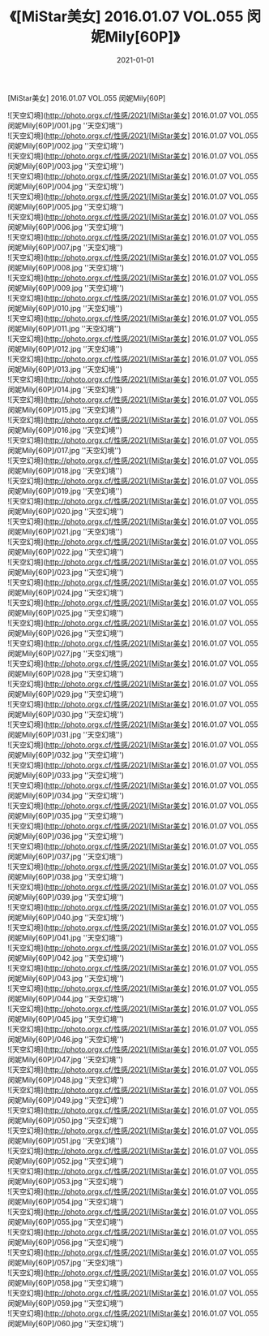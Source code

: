 ﻿---
layout: post
title:  《[MiStar美女] 2016.01.07 VOL.055 闵妮Mily[60P]》
date:   2021-01-01
img: http://photo.orgx.cf/性感/2021/[MiStar美女] 2016.01.07 VOL.055 闵妮Mily[60P]/000.jpg
categories: [美女, 性感, 泳衣]
---

[MiStar美女] 2016.01.07 VOL.055 闵妮Mily[60P]



![天空幻境](http://photo.orgx.cf/性感/2021/[MiStar美女] 2016.01.07 VOL.055 闵妮Mily[60P]/001.jpg ''天空幻境'') <br>
![天空幻境](http://photo.orgx.cf/性感/2021/[MiStar美女] 2016.01.07 VOL.055 闵妮Mily[60P]/002.jpg ''天空幻境'') <br>
![天空幻境](http://photo.orgx.cf/性感/2021/[MiStar美女] 2016.01.07 VOL.055 闵妮Mily[60P]/003.jpg ''天空幻境'') <br>
![天空幻境](http://photo.orgx.cf/性感/2021/[MiStar美女] 2016.01.07 VOL.055 闵妮Mily[60P]/004.jpg ''天空幻境'') <br>
![天空幻境](http://photo.orgx.cf/性感/2021/[MiStar美女] 2016.01.07 VOL.055 闵妮Mily[60P]/005.jpg ''天空幻境'') <br>
![天空幻境](http://photo.orgx.cf/性感/2021/[MiStar美女] 2016.01.07 VOL.055 闵妮Mily[60P]/006.jpg ''天空幻境'') <br>
![天空幻境](http://photo.orgx.cf/性感/2021/[MiStar美女] 2016.01.07 VOL.055 闵妮Mily[60P]/007.jpg ''天空幻境'') <br>
![天空幻境](http://photo.orgx.cf/性感/2021/[MiStar美女] 2016.01.07 VOL.055 闵妮Mily[60P]/008.jpg ''天空幻境'') <br>
![天空幻境](http://photo.orgx.cf/性感/2021/[MiStar美女] 2016.01.07 VOL.055 闵妮Mily[60P]/009.jpg ''天空幻境'') <br>
![天空幻境](http://photo.orgx.cf/性感/2021/[MiStar美女] 2016.01.07 VOL.055 闵妮Mily[60P]/010.jpg ''天空幻境'') <br>
![天空幻境](http://photo.orgx.cf/性感/2021/[MiStar美女] 2016.01.07 VOL.055 闵妮Mily[60P]/011.jpg ''天空幻境'') <br>
![天空幻境](http://photo.orgx.cf/性感/2021/[MiStar美女] 2016.01.07 VOL.055 闵妮Mily[60P]/012.jpg ''天空幻境'') <br>
![天空幻境](http://photo.orgx.cf/性感/2021/[MiStar美女] 2016.01.07 VOL.055 闵妮Mily[60P]/013.jpg ''天空幻境'') <br>
![天空幻境](http://photo.orgx.cf/性感/2021/[MiStar美女] 2016.01.07 VOL.055 闵妮Mily[60P]/014.jpg ''天空幻境'') <br>
![天空幻境](http://photo.orgx.cf/性感/2021/[MiStar美女] 2016.01.07 VOL.055 闵妮Mily[60P]/015.jpg ''天空幻境'') <br>
![天空幻境](http://photo.orgx.cf/性感/2021/[MiStar美女] 2016.01.07 VOL.055 闵妮Mily[60P]/016.jpg ''天空幻境'') <br>
![天空幻境](http://photo.orgx.cf/性感/2021/[MiStar美女] 2016.01.07 VOL.055 闵妮Mily[60P]/017.jpg ''天空幻境'') <br>
![天空幻境](http://photo.orgx.cf/性感/2021/[MiStar美女] 2016.01.07 VOL.055 闵妮Mily[60P]/018.jpg ''天空幻境'') <br>
![天空幻境](http://photo.orgx.cf/性感/2021/[MiStar美女] 2016.01.07 VOL.055 闵妮Mily[60P]/019.jpg ''天空幻境'') <br>
![天空幻境](http://photo.orgx.cf/性感/2021/[MiStar美女] 2016.01.07 VOL.055 闵妮Mily[60P]/020.jpg ''天空幻境'') <br>
![天空幻境](http://photo.orgx.cf/性感/2021/[MiStar美女] 2016.01.07 VOL.055 闵妮Mily[60P]/021.jpg ''天空幻境'') <br>
![天空幻境](http://photo.orgx.cf/性感/2021/[MiStar美女] 2016.01.07 VOL.055 闵妮Mily[60P]/022.jpg ''天空幻境'') <br>
![天空幻境](http://photo.orgx.cf/性感/2021/[MiStar美女] 2016.01.07 VOL.055 闵妮Mily[60P]/023.jpg ''天空幻境'') <br>
![天空幻境](http://photo.orgx.cf/性感/2021/[MiStar美女] 2016.01.07 VOL.055 闵妮Mily[60P]/024.jpg ''天空幻境'') <br>
![天空幻境](http://photo.orgx.cf/性感/2021/[MiStar美女] 2016.01.07 VOL.055 闵妮Mily[60P]/025.jpg ''天空幻境'') <br>
![天空幻境](http://photo.orgx.cf/性感/2021/[MiStar美女] 2016.01.07 VOL.055 闵妮Mily[60P]/026.jpg ''天空幻境'') <br>
![天空幻境](http://photo.orgx.cf/性感/2021/[MiStar美女] 2016.01.07 VOL.055 闵妮Mily[60P]/027.jpg ''天空幻境'') <br>
![天空幻境](http://photo.orgx.cf/性感/2021/[MiStar美女] 2016.01.07 VOL.055 闵妮Mily[60P]/028.jpg ''天空幻境'') <br>
![天空幻境](http://photo.orgx.cf/性感/2021/[MiStar美女] 2016.01.07 VOL.055 闵妮Mily[60P]/029.jpg ''天空幻境'') <br>
![天空幻境](http://photo.orgx.cf/性感/2021/[MiStar美女] 2016.01.07 VOL.055 闵妮Mily[60P]/030.jpg ''天空幻境'') <br>
![天空幻境](http://photo.orgx.cf/性感/2021/[MiStar美女] 2016.01.07 VOL.055 闵妮Mily[60P]/031.jpg ''天空幻境'') <br>
![天空幻境](http://photo.orgx.cf/性感/2021/[MiStar美女] 2016.01.07 VOL.055 闵妮Mily[60P]/032.jpg ''天空幻境'') <br>
![天空幻境](http://photo.orgx.cf/性感/2021/[MiStar美女] 2016.01.07 VOL.055 闵妮Mily[60P]/033.jpg ''天空幻境'') <br>
![天空幻境](http://photo.orgx.cf/性感/2021/[MiStar美女] 2016.01.07 VOL.055 闵妮Mily[60P]/034.jpg ''天空幻境'') <br>
![天空幻境](http://photo.orgx.cf/性感/2021/[MiStar美女] 2016.01.07 VOL.055 闵妮Mily[60P]/035.jpg ''天空幻境'') <br>
![天空幻境](http://photo.orgx.cf/性感/2021/[MiStar美女] 2016.01.07 VOL.055 闵妮Mily[60P]/036.jpg ''天空幻境'') <br>
![天空幻境](http://photo.orgx.cf/性感/2021/[MiStar美女] 2016.01.07 VOL.055 闵妮Mily[60P]/037.jpg ''天空幻境'') <br>
![天空幻境](http://photo.orgx.cf/性感/2021/[MiStar美女] 2016.01.07 VOL.055 闵妮Mily[60P]/038.jpg ''天空幻境'') <br>
![天空幻境](http://photo.orgx.cf/性感/2021/[MiStar美女] 2016.01.07 VOL.055 闵妮Mily[60P]/039.jpg ''天空幻境'') <br>
![天空幻境](http://photo.orgx.cf/性感/2021/[MiStar美女] 2016.01.07 VOL.055 闵妮Mily[60P]/040.jpg ''天空幻境'') <br>
![天空幻境](http://photo.orgx.cf/性感/2021/[MiStar美女] 2016.01.07 VOL.055 闵妮Mily[60P]/041.jpg ''天空幻境'') <br>
![天空幻境](http://photo.orgx.cf/性感/2021/[MiStar美女] 2016.01.07 VOL.055 闵妮Mily[60P]/042.jpg ''天空幻境'') <br>
![天空幻境](http://photo.orgx.cf/性感/2021/[MiStar美女] 2016.01.07 VOL.055 闵妮Mily[60P]/043.jpg ''天空幻境'') <br>
![天空幻境](http://photo.orgx.cf/性感/2021/[MiStar美女] 2016.01.07 VOL.055 闵妮Mily[60P]/044.jpg ''天空幻境'') <br>
![天空幻境](http://photo.orgx.cf/性感/2021/[MiStar美女] 2016.01.07 VOL.055 闵妮Mily[60P]/045.jpg ''天空幻境'') <br>
![天空幻境](http://photo.orgx.cf/性感/2021/[MiStar美女] 2016.01.07 VOL.055 闵妮Mily[60P]/046.jpg ''天空幻境'') <br>
![天空幻境](http://photo.orgx.cf/性感/2021/[MiStar美女] 2016.01.07 VOL.055 闵妮Mily[60P]/047.jpg ''天空幻境'') <br>
![天空幻境](http://photo.orgx.cf/性感/2021/[MiStar美女] 2016.01.07 VOL.055 闵妮Mily[60P]/048.jpg ''天空幻境'') <br>
![天空幻境](http://photo.orgx.cf/性感/2021/[MiStar美女] 2016.01.07 VOL.055 闵妮Mily[60P]/049.jpg ''天空幻境'') <br>
![天空幻境](http://photo.orgx.cf/性感/2021/[MiStar美女] 2016.01.07 VOL.055 闵妮Mily[60P]/050.jpg ''天空幻境'') <br>
![天空幻境](http://photo.orgx.cf/性感/2021/[MiStar美女] 2016.01.07 VOL.055 闵妮Mily[60P]/051.jpg ''天空幻境'') <br>
![天空幻境](http://photo.orgx.cf/性感/2021/[MiStar美女] 2016.01.07 VOL.055 闵妮Mily[60P]/052.jpg ''天空幻境'') <br>
![天空幻境](http://photo.orgx.cf/性感/2021/[MiStar美女] 2016.01.07 VOL.055 闵妮Mily[60P]/053.jpg ''天空幻境'') <br>
![天空幻境](http://photo.orgx.cf/性感/2021/[MiStar美女] 2016.01.07 VOL.055 闵妮Mily[60P]/054.jpg ''天空幻境'') <br>
![天空幻境](http://photo.orgx.cf/性感/2021/[MiStar美女] 2016.01.07 VOL.055 闵妮Mily[60P]/055.jpg ''天空幻境'') <br>
![天空幻境](http://photo.orgx.cf/性感/2021/[MiStar美女] 2016.01.07 VOL.055 闵妮Mily[60P]/056.jpg ''天空幻境'') <br>
![天空幻境](http://photo.orgx.cf/性感/2021/[MiStar美女] 2016.01.07 VOL.055 闵妮Mily[60P]/057.jpg ''天空幻境'') <br>
![天空幻境](http://photo.orgx.cf/性感/2021/[MiStar美女] 2016.01.07 VOL.055 闵妮Mily[60P]/058.jpg ''天空幻境'') <br>
![天空幻境](http://photo.orgx.cf/性感/2021/[MiStar美女] 2016.01.07 VOL.055 闵妮Mily[60P]/059.jpg ''天空幻境'') <br>
![天空幻境](http://photo.orgx.cf/性感/2021/[MiStar美女] 2016.01.07 VOL.055 闵妮Mily[60P]/060.jpg ''天空幻境'') <br>
